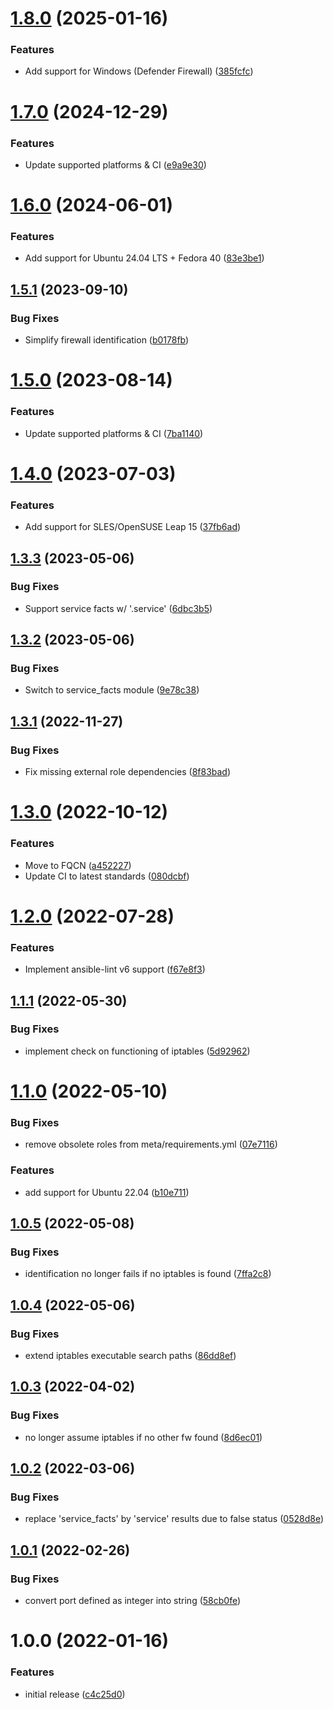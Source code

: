 # [1.8.0](https://github.com/de-it-krachten/ansible-role-firewall/compare/v1.7.0...v1.8.0) (2025-01-16)


### Features

* Add support for Windows (Defender Firewall) ([385fcfc](https://github.com/de-it-krachten/ansible-role-firewall/commit/385fcfc755b94b4b6978579ebc30d2a3623ffe3f))

# [1.7.0](https://github.com/de-it-krachten/ansible-role-firewall/compare/v1.6.0...v1.7.0) (2024-12-29)


### Features

* Update supported platforms & CI ([e9a9e30](https://github.com/de-it-krachten/ansible-role-firewall/commit/e9a9e30ec8dfe3f9a3ae93b495bf1a9498a6609e))

# [1.6.0](https://github.com/de-it-krachten/ansible-role-firewall/compare/v1.5.1...v1.6.0) (2024-06-01)


### Features

* Add support for Ubuntu 24.04 LTS + Fedora 40 ([83e3be1](https://github.com/de-it-krachten/ansible-role-firewall/commit/83e3be122e2166aad2bb3a0ef604e74b614d69e3))

## [1.5.1](https://github.com/de-it-krachten/ansible-role-firewall/compare/v1.5.0...v1.5.1) (2023-09-10)


### Bug Fixes

* Simplify firewall identification ([b0178fb](https://github.com/de-it-krachten/ansible-role-firewall/commit/b0178fb03c78019f4cefd0f3ec70ece7e24d1d69))

# [1.5.0](https://github.com/de-it-krachten/ansible-role-firewall/compare/v1.4.0...v1.5.0) (2023-08-14)


### Features

* Update supported platforms & CI ([7ba1140](https://github.com/de-it-krachten/ansible-role-firewall/commit/7ba1140ffaca4e84bf1621b65cff62029cdd3ab2))

# [1.4.0](https://github.com/de-it-krachten/ansible-role-firewall/compare/v1.3.3...v1.4.0) (2023-07-03)


### Features

* Add support for SLES/OpenSUSE Leap 15 ([37fb6ad](https://github.com/de-it-krachten/ansible-role-firewall/commit/37fb6ad51a502adb21d3e5251ac0830f6b09007d))

## [1.3.3](https://github.com/de-it-krachten/ansible-role-firewall/compare/v1.3.2...v1.3.3) (2023-05-06)


### Bug Fixes

* Support service facts w/ '.service' ([6dbc3b5](https://github.com/de-it-krachten/ansible-role-firewall/commit/6dbc3b50b6a2129657f8b72b9f4d79dcaf169ae6))

## [1.3.2](https://github.com/de-it-krachten/ansible-role-firewall/compare/v1.3.1...v1.3.2) (2023-05-06)


### Bug Fixes

* Switch to service_facts module ([9e78c38](https://github.com/de-it-krachten/ansible-role-firewall/commit/9e78c3809115def50026c787f11fc3ece059507e))

## [1.3.1](https://github.com/de-it-krachten/ansible-role-firewall/compare/v1.3.0...v1.3.1) (2022-11-27)


### Bug Fixes

* Fix missing external role dependencies ([8f83bad](https://github.com/de-it-krachten/ansible-role-firewall/commit/8f83bad01e5abe7892e20079ddfc5729fe3b2550))

# [1.3.0](https://github.com/de-it-krachten/ansible-role-firewall/compare/v1.2.0...v1.3.0) (2022-10-12)


### Features

* Move to FQCN ([a452227](https://github.com/de-it-krachten/ansible-role-firewall/commit/a452227a84ce6a6b068b2996125d1bf62118eab2))
* Update CI to latest standards ([080dcbf](https://github.com/de-it-krachten/ansible-role-firewall/commit/080dcbf68b6af2f5fa7e39aadb49a5719acb3d42))

# [1.2.0](https://github.com/de-it-krachten/ansible-role-firewall/compare/v1.1.1...v1.2.0) (2022-07-28)


### Features

* Implement ansible-lint v6 support ([f67e8f3](https://github.com/de-it-krachten/ansible-role-firewall/commit/f67e8f314960e6972b36292c36be76ae8be4eed7))

## [1.1.1](https://github.com/de-it-krachten/ansible-role-firewall/compare/v1.1.0...v1.1.1) (2022-05-30)


### Bug Fixes

* implement check on functioning of iptables ([5d92962](https://github.com/de-it-krachten/ansible-role-firewall/commit/5d9296237fbe0d74339ea236a21902bfa0b83751))

# [1.1.0](https://github.com/de-it-krachten/ansible-role-firewall/compare/v1.0.5...v1.1.0) (2022-05-10)


### Bug Fixes

* remove obsolete roles from meta/requirements.yml ([07e7116](https://github.com/de-it-krachten/ansible-role-firewall/commit/07e7116b3b52436d488c80086642e892a6d17297))


### Features

* add support for Ubuntu 22.04 ([b10e711](https://github.com/de-it-krachten/ansible-role-firewall/commit/b10e7113f13b764137c672c66f06a0085c2f4e36))

## [1.0.5](https://github.com/de-it-krachten/ansible-role-firewall/compare/v1.0.4...v1.0.5) (2022-05-08)


### Bug Fixes

* identification no longer fails if no iptables is found ([7ffa2c8](https://github.com/de-it-krachten/ansible-role-firewall/commit/7ffa2c855a18dd7f5580e00d32d17eb7da4fcdfb))

## [1.0.4](https://github.com/de-it-krachten/ansible-role-firewall/compare/v1.0.3...v1.0.4) (2022-05-06)


### Bug Fixes

* extend iptables executable search paths ([86dd8ef](https://github.com/de-it-krachten/ansible-role-firewall/commit/86dd8ef83c0ce8219dc4ba473aea25e2a1dc98b1))

## [1.0.3](https://github.com/de-it-krachten/ansible-role-firewall/compare/v1.0.2...v1.0.3) (2022-04-02)


### Bug Fixes

* no longer assume iptables if no other fw found ([8d6ec01](https://github.com/de-it-krachten/ansible-role-firewall/commit/8d6ec019433a8352b2a536c9e4d5895e10484547))

## [1.0.2](https://github.com/de-it-krachten/ansible-role-firewall/compare/v1.0.1...v1.0.2) (2022-03-06)


### Bug Fixes

* replace 'service_facts' by 'service' results due to false status ([0528d8e](https://github.com/de-it-krachten/ansible-role-firewall/commit/0528d8ecbf4956e7b5a815aa5c65cd0c690bfba1))

## [1.0.1](https://github.com/de-it-krachten/ansible-role-firewall/compare/v1.0.0...v1.0.1) (2022-02-26)


### Bug Fixes

* convert port defined as integer into string ([58cb0fe](https://github.com/de-it-krachten/ansible-role-firewall/commit/58cb0fe497f1b491a5ecc00a902fa6aec5b64f32))

# 1.0.0 (2022-01-16)


### Features

* initial release ([c4c25d0](https://github.com/de-it-krachten/ansible-role-firewall/commit/c4c25d0ee57c21f38853fdacb9261c4f53189793))
